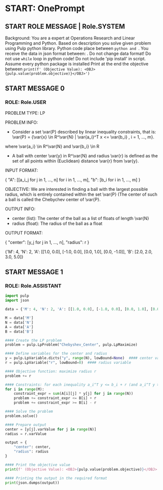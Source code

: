# START: OnePrompt 
## START ROLE MESSAGE | Role.SYSTEM 
Background: You are a expert at Operations Research and Linear Programming and Python. Based on description you solve given problem using Pulp python library. Python code place between ```python and ```. You receive the data in json format between: <DATA></DATA>. Do not change data format! Do not use `while` loop in python code! Do not include 'pip install' in script. Assume every python package is installed Print at the end the objective between <OBJ></OBJ> `print(f' (Objective Value): <OBJ>{pulp.value(problem.objective)}</OBJ>')`  
## START MESSAGE 0 
### ROLE: Role.USER
<DESCRIPTION>

PROBLEM TYPE: LP

PROBLEM INFO: 
- Consider a set \var{P} described by linear inequality constraints, that is:
 \var{P} = {\var{x} \in R^\var{N} | \var{a_i}^T x <= \var{b_i} , i = 1, ..., m}.

where \var{a_i} \in R^\var{N} and \var{b_i} \in R

- A ball with center \var{y} in R^\var{N} and radius \var{r} is defined as the set of all points within (Euclidean) distance \var{r} from \var{y}.


INPUT FORMAT: 

{
    "A": [[a_i_j for j in 1, ..., n] for i in 1, ..., m],
    "b": [b_i for i in 1, ..., m]
}

OBJECTIVE: We are interested in finding a ball with the largest possible radius, which is entirely contained within the set \var{P} (The center of such a ball is called the Chebychev center of \var{P}.

OUTPUT INFO:

- center (list): The center of the ball as a list of floats of length \var{N}
- radius (float): The radius of the ball as a float

OUTPUT FORMAT:

{
    "center": [y_j for j in 1, ..., n],
    "radius": r
}


</DESCRIPTION>
<DATA>
{'M': 4, 'N': 2, 'A': [[1.0, 0.0], [-1.0, 0.0], [0.0, 1.0], [0.0, -1.0]], 'B': [2.0, 2.0, 3.0, 5.0]}</DATA>


## START MESSAGE 1 
### ROLE: Role.ASSISTANT
```python
import pulp
import json

data = {'M': 4, 'N': 2, 'A': [[1.0, 0.0], [-1.0, 0.0], [0.0, 1.0], [0.0, -1.0]], 'B': [2.0, 2.0, 3.0, 5.0]}

M = data['M']
N = data['N']
A = data['A']
B = data['B']

#### Create the LP problem
problem = pulp.LpProblem("Chebyshev_Center", pulp.LpMaximize)

#### Define variables for the center and radius
y = pulp.LpVariable.dicts("y", range(N), lowBound=None)  #### center variables
r = pulp.LpVariable("r", lowBound=0)  #### radius variable

#### Objective function: maximize radius r
problem += r

#### Constraints: for each inequality a_i^T y <= b_i + r (and a_i^T y >= b_i - r)
for i in range(M):
    constraint_expr = sum(A[i][j] * y[j] for j in range(N))
    problem += constraint_expr <= B[i] + r
    problem += constraint_expr >= B[i] - r

#### Solve the problem
problem.solve()

#### Prepare output
center = [y[j].varValue for j in range(N)]
radius = r.varValue

output = {
    "center": center,
    "radius": radius
}

#### Print the objective value
print(f' (Objective Value): <OBJ>{pulp.value(problem.objective)}</OBJ>')

#### Printing the output in the required format
print(json.dumps(output))
```

